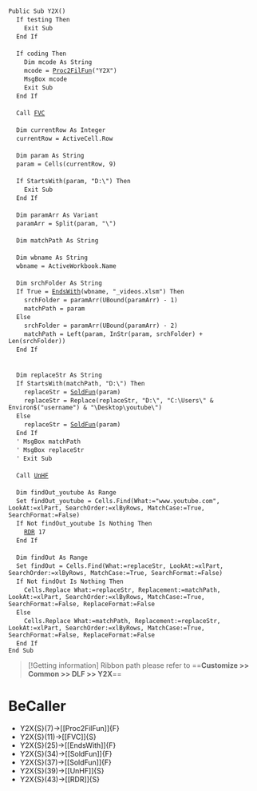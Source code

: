 &nbsp;  &nbsp;  &nbsp;  &nbsp;  
`Public Sub Y2X()`  
&nbsp;&nbsp;&nbsp;&nbsp;`If testing Then`  
&nbsp;&nbsp;&nbsp;&nbsp;&nbsp;&nbsp;&nbsp;&nbsp;`Exit Sub`  
&nbsp;&nbsp;&nbsp;&nbsp;`End If`  
&nbsp;  &nbsp;  &nbsp;  &nbsp;  
&nbsp;&nbsp;&nbsp;&nbsp;`If coding Then`  
&nbsp;&nbsp;&nbsp;&nbsp;&nbsp;&nbsp;&nbsp;&nbsp;`Dim mcode As String`  
&nbsp;&nbsp;&nbsp;&nbsp;&nbsp;&nbsp;&nbsp;&nbsp;`mcode = `[`Proc2FilFun`](Proc2FilFun)`("Y2X")`  
&nbsp;&nbsp;&nbsp;&nbsp;&nbsp;&nbsp;&nbsp;&nbsp;`MsgBox mcode`  
&nbsp;&nbsp;&nbsp;&nbsp;&nbsp;&nbsp;&nbsp;&nbsp;`Exit Sub`  
&nbsp;&nbsp;&nbsp;&nbsp;`End If`  
&nbsp;  &nbsp;  &nbsp;  &nbsp;  
&nbsp;&nbsp;&nbsp;&nbsp;`Call `[`FVC`](FVC)  
&nbsp;  &nbsp;  &nbsp;  &nbsp;  
&nbsp;&nbsp;&nbsp;&nbsp;`Dim currentRow As Integer`  
&nbsp;&nbsp;&nbsp;&nbsp;`currentRow = ActiveCell.Row`  
&nbsp;  &nbsp;  &nbsp;  &nbsp;  
&nbsp;&nbsp;&nbsp;&nbsp;`Dim param As String`  
&nbsp;&nbsp;&nbsp;&nbsp;`param = Cells(currentRow, 9)`  
&nbsp;  &nbsp;  &nbsp;  &nbsp;  
&nbsp;&nbsp;&nbsp;&nbsp;`If StartsWith(param, "D:\") Then`  
&nbsp;&nbsp;&nbsp;&nbsp;&nbsp;&nbsp;&nbsp;&nbsp;`Exit Sub`  
&nbsp;&nbsp;&nbsp;&nbsp;`End If`  
&nbsp;  &nbsp;  &nbsp;  &nbsp;  
&nbsp;&nbsp;&nbsp;&nbsp;`Dim paramArr As Variant`  
&nbsp;&nbsp;&nbsp;&nbsp;`paramArr = Split(param, "\")`  
&nbsp;  &nbsp;  &nbsp;  &nbsp;  
&nbsp;&nbsp;&nbsp;&nbsp;`Dim matchPath As String`  
&nbsp;  &nbsp;  &nbsp;  &nbsp;  
&nbsp;&nbsp;&nbsp;&nbsp;`Dim wbname As String`  
&nbsp;&nbsp;&nbsp;&nbsp;`wbname = ActiveWorkbook.Name`  
&nbsp;  &nbsp;  &nbsp;  &nbsp;  
&nbsp;&nbsp;&nbsp;&nbsp;`Dim srchFolder As String`  
&nbsp;&nbsp;&nbsp;&nbsp;`If True = `[`EndsWith`](EndsWith)`(wbname, "_videos.xlsm") Then`  
&nbsp;&nbsp;&nbsp;&nbsp;&nbsp;&nbsp;&nbsp;&nbsp;`srchFolder = paramArr(UBound(paramArr) - 1)`  
&nbsp;&nbsp;&nbsp;&nbsp;&nbsp;&nbsp;&nbsp;&nbsp;`matchPath = param`  
&nbsp;&nbsp;&nbsp;&nbsp;`Else`  
&nbsp;&nbsp;&nbsp;&nbsp;&nbsp;&nbsp;&nbsp;&nbsp;`srchFolder = paramArr(UBound(paramArr) - 2)`  
&nbsp;&nbsp;&nbsp;&nbsp;&nbsp;&nbsp;&nbsp;&nbsp;`matchPath = Left(param, InStr(param, srchFolder) + Len(srchFolder))`  
&nbsp;&nbsp;&nbsp;&nbsp;`End If`  
&nbsp;  &nbsp;  &nbsp;  &nbsp;  
&nbsp;  &nbsp;  &nbsp;  &nbsp;  
&nbsp;&nbsp;&nbsp;&nbsp;`Dim replaceStr As String`  
&nbsp;&nbsp;&nbsp;&nbsp;`If StartsWith(matchPath, "D:\") Then`  
&nbsp;&nbsp;&nbsp;&nbsp;&nbsp;&nbsp;&nbsp;&nbsp;`replaceStr = `[`SoldFun`](SoldFun)`(param)`  
&nbsp;&nbsp;&nbsp;&nbsp;&nbsp;&nbsp;&nbsp;&nbsp;`replaceStr = Replace(replaceStr, "D:\", "C:\Users\" & Environ$("username") & "\Desktop\youtube\")`  
&nbsp;&nbsp;&nbsp;&nbsp;`Else`  
&nbsp;&nbsp;&nbsp;&nbsp;&nbsp;&nbsp;&nbsp;&nbsp;`replaceStr = `[`SoldFun`](SoldFun)`(param)`  
&nbsp;&nbsp;&nbsp;&nbsp;`End If`  
&nbsp;&nbsp;&nbsp;&nbsp;`' MsgBox matchPath`  
&nbsp;&nbsp;&nbsp;&nbsp;`' MsgBox replaceStr`  
&nbsp;&nbsp;&nbsp;&nbsp;`' Exit Sub`  
&nbsp;  &nbsp;  &nbsp;  &nbsp;  
&nbsp;&nbsp;&nbsp;&nbsp;`Call `[`UnHF`](UnHF)  
&nbsp;  &nbsp;  &nbsp;  &nbsp;  
&nbsp;&nbsp;&nbsp;&nbsp;`Dim findOut_youtube As Range`  
&nbsp;&nbsp;&nbsp;&nbsp;`Set findOut_youtube = Cells.Find(What:="www.youtube.com", LookAt:=xlPart, SearchOrder:=xlByRows, MatchCase:=True, SearchFormat:=False)`  
&nbsp;&nbsp;&nbsp;&nbsp;`If Not findOut_youtube Is Nothing Then`  
&nbsp;&nbsp;&nbsp;&nbsp;&nbsp;&nbsp;&nbsp;&nbsp;[`RDR`](RDR)` 17`  
&nbsp;&nbsp;&nbsp;&nbsp;`End If`  
&nbsp;  &nbsp;  &nbsp;  &nbsp;  
&nbsp;&nbsp;&nbsp;&nbsp;`Dim findOut As Range`  
&nbsp;&nbsp;&nbsp;&nbsp;`Set findOut = Cells.Find(What:=replaceStr, LookAt:=xlPart, SearchOrder:=xlByRows, MatchCase:=True, SearchFormat:=False)`  
&nbsp;&nbsp;&nbsp;&nbsp;`If Not findOut Is Nothing Then`  
&nbsp;&nbsp;&nbsp;&nbsp;&nbsp;&nbsp;&nbsp;&nbsp;`Cells.Replace What:=replaceStr, Replacement:=matchPath, LookAt:=xlPart, SearchOrder:=xlByRows, MatchCase:=True, SearchFormat:=False, ReplaceFormat:=False`  
&nbsp;&nbsp;&nbsp;&nbsp;`Else`  
&nbsp;&nbsp;&nbsp;&nbsp;&nbsp;&nbsp;&nbsp;&nbsp;`Cells.Replace What:=matchPath, Replacement:=replaceStr, LookAt:=xlPart, SearchOrder:=xlByRows, MatchCase:=True, SearchFormat:=False, ReplaceFormat:=False`  
&nbsp;&nbsp;&nbsp;&nbsp;`End If`  
`End Sub`  


> [!Getting information]
> Ribbon path please refer to ==**Customize >> Common >> DLF >> Y2X**==


# BeCaller
- Y2X{S}(7)->[[Proc2FilFun]]{F}
- Y2X{S}(11)->[[FVC]]{S}
- Y2X{S}(25)->[[EndsWith]]{F}
- Y2X{S}(34)->[[SoldFun]]{F}
- Y2X{S}(37)->[[SoldFun]]{F}
- Y2X{S}(39)->[[UnHF]]{S}
- Y2X{S}(43)->[[RDR]]{S}

